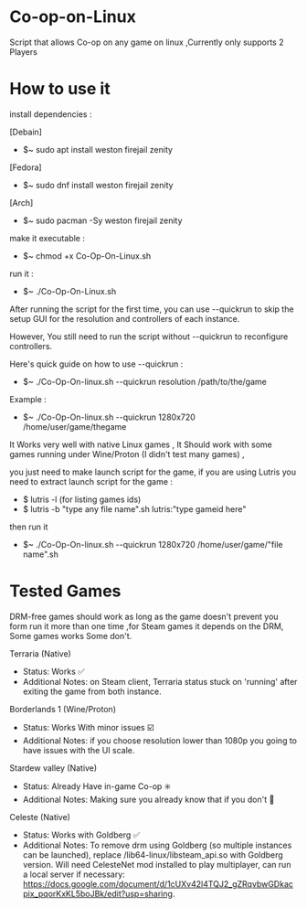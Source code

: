 # Co-op-on-Linux

Script that allows Co-op on any game on linux
,Currently only supports 2 Players

# How to use it

install dependencies :

[Debain]
- $~ sudo apt install weston firejail zenity

[Fedora]
- $~ sudo dnf install weston firejail zenity

[Arch]
- $~ sudo pacman -Sy weston firejail zenity

make it executable :

- $~ chmod +x Co-Op-On-Linux.sh 

run it :

- $~ ./Co-Op-On-Linux.sh 

After running the script for the first time, you can use --quickrun to skip the setup GUI for the resolution and controllers of each instance.

However, You still need to run the script without --quickrun to reconfigure controllers.

Here's quick guide on how to use --quickrun :

- $~ ./Co-Op-On-linux.sh --quickrun resolution /path/to/the/game

Example :

- $~ ./Co-Op-On-linux.sh --quickrun 1280x720 /home/user/game/thegame

It Works very well with native Linux games ,
It Should work with some games running under Wine/Proton (I didn't test many games) ,

 you just need to make launch script for the game,
if you are using Lutris you need to extract launch script for the game :

- $ lutris -l (for listing games ids)
- $ lutris -b "type any file name".sh lutris:"type gameid here"

then run it

- $~ ./Co-Op-On-linux.sh --quickrun 1280x720 /home/user/game/"file name".sh

# Tested Games

DRM-free games should work as long as the game doesn't prevent you form run it more than one time
,for Steam games it depends on the DRM, Some games works Some don't.

Terraria (Native) 
- Status: Works ✅️
- Additional Notes: on Steam client, Terraria status stuck on 'running' after exiting the game from both instance.

Borderlands 1 (Wine/Proton)
- Status: Works With minor issues ☑️
- Additional Notes: if you choose resolution lower than 1080p you going to have issues with the UI scale.

Stardew valley (Native)
- Status: Already Have in-game Co-op ✳️
- Additional Notes: Making sure you already know that if you don't 🙂️

Celeste (Native)
- Status: Works with Goldberg ✅️
- Additional Notes: To remove drm using Goldberg (so multiple instances can be launched), replace /lib64-linux/libsteam_api.so with Goldberg version. Will need CelesteNet mod installed to play multiplayer, can run a local server if necessary: https://docs.google.com/document/d/1cUXv42l4TQJ2_gZRqvbwGDkacpix_pqorKxKL5boJBk/edit?usp=sharing.
